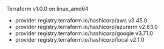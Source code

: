 Terraform v1.0.0
on linux_amd64
+ provider registry.terraform.io/hashicorp/aws v3.45.0
+ provider registry.terraform.io/hashicorp/azurerm v2.63.0
+ provider registry.terraform.io/hashicorp/google v3.71.0
+ provider registry.terraform.io/hashicorp/local v2.1.0
